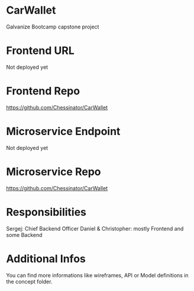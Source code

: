 # CarWallet
Galvanize Bootcamp capstone project

# Frontend URL
Not deployed yet

# Frontend Repo
https://github.com/Chessinator/CarWallet

# Microservice Endpoint
Not deployed yet

# Microservice Repo
https://github.com/Chessinator/CarWallet


# Responsibilities
Sergej: Chief Backend Officer
Daniel & Christopher: mostly Frontend and some Backend

# Additional Infos
You can find more informations like wireframes, API or Model definitions in the concept folder. 



